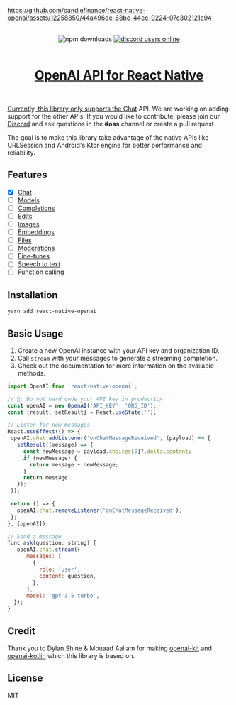 https://github.com/candlefinance/react-native-openai/assets/12258850/44a496dc-68bc-44ee-9224-07c302121e94

<br/>

<div align="center">
  <img alt="npm downloads" src="https://img.shields.io/npm/dw/@candlefinance/react-native-openai?logo=npm&label=NPM%20downloads&cacheSeconds=3600"/>
  <a alt="discord users online" href="https://discord.gg/qnAgjxhg6n" 
  target="_blank"
  rel="noopener noreferrer">
    <img alt="discord users online" src="https://img.shields.io/discord/986610142768406548?label=Discord&logo=discord&logoColor=white&cacheSeconds=3600"/>
</div>

<br/>

<h1 align="center">
 OpenAI API for React Native
</h1>

<br/>

Currently, this library only supports the [Chat](https://platform.openai.com/docs/api-reference/chat) API. We are working on adding support for the other APIs. If you would like to contribute, please join our [Discord](https://discord.gg/qnAgjxhg6n) and ask questions in the **#oss** channel or create a pull request.

The goal is to make this library take advantage of the native APIs like URLSession and Android's Ktor engine for better performance and reliability.

## Features

- [x] [Chat](https://platform.openai.com/docs/api-reference/chat)
- [ ] [Models](https://beta.openai.com/docs/api-reference/models)
- [ ] [Completions](https://beta.openai.com/docs/api-reference/completions)
- [ ] [Edits](https://beta.openai.com/docs/api-reference/edits)
- [ ] [Images](https://beta.openai.com/docs/api-reference/images)
- [ ] [Embeddings](https://beta.openai.com/docs/api-reference/embeddings)
- [ ] [Files](https://beta.openai.com/docs/api-reference/files)
- [ ] [Moderations](https://beta.openai.com/docs/api-reference/moderations)
- [ ] [Fine-tunes](https://beta.openai.com/docs/api-reference/fine-tunes)
- [ ] [Speech to text](https://platform.openai.com/docs/guides/speech-to-text)
- [ ] [Function calling](https://platform.openai.com/docs/guides/gpt/function-calling)

## Installation

```sh
yarn add react-native-openai
```

## Basic Usage

1. Create a new OpenAI instance with your API key and organization ID.
2. Call `stream` with your messages to generate a streaming completion.
3. Check out the documentation for more information on the available methods.

```js
import OpenAI from 'react-native-openai';

// 🚩: Do not hard code your API key in production
const openAI = new OpenAI('API_KEY', 'ORG_ID');
const [result, setResult] = React.useState('');

// Listen for new messages
React.useEffect(() => {
 openAI.chat.addListener('onChatMessageReceived', (payload) => {
   setResult((message) => {
     const newMessage = payload.choices[0]?.delta.content;
     if (newMessage) {
       return message + newMessage;
     }
     return message;
   });
 });

 return () => {
   openAI.chat.removeListener('onChatMessageReceived');
 };
}, [openAI]);

// Send a message
func ask(question: string) {
   openAI.chat.stream({
      messages: [
        {
          role: 'user',
          content: question,
        },
      ],
      model: 'gpt-3.5-turbo',
  });
}
```

## Credit

Thank you to Dylan Shine & Mouaad Aallam for making [openai-kit](https://github.com/dylanshine/openai-kit) and [openai-kotlin](https://github.com/aallam/openai-kotlin) which this library is based on.

## License

MIT
